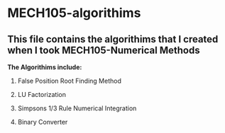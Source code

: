 # **MECH105-algorithims**
This file contains the algorithims that I created when I took MECH105-Numerical Methods
-----------------------------------------------------------------


**The Algorithims include:**

1. False Position Root Finding Method

2. LU Factorization

3. Simpsons 1/3 Rule Numerical Integration

4. Binary Converter 
